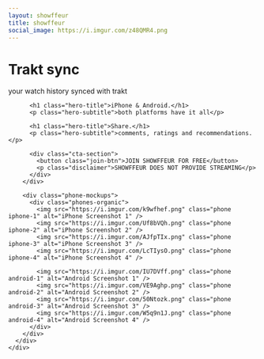 ```yaml
---
layout: showffeur
title: showffeur
social_image: https://i.imgur.com/z48QMR4.png
---
```


  <main id="main" tabindex="-1">
    <div class="hero-section">
      <div class="hero-content">
        <div class="hero-text">
          <h1 class="hero-title">Trakt sync</h1>
          <p class="hero-subtitle">your watch history synced with trakt</p>
          
          <h1 class="hero-title">iPhone & Android.</h1>
          <p class="hero-subtitle">both platforms have it all</p>
          
          <h1 class="hero-title">Share.</h1>
          <p class="hero-subtitle">comments, ratings and recommendations.</p>
          
          <div class="cta-section">
            <button class="join-btn">JOIN SHOWFFEUR FOR FREE</button>
            <p class="disclaimer">SHOWFFEUR DOES NOT PROVIDE STREAMING</p>
          </div>
        </div>
        
        <div class="phone-mockups">
          <div class="phones-organic">
            <img src="https://i.imgur.com/k9wfhef.png" class="phone iphone-1" alt="iPhone Screenshot 1" />
            <img src="https://i.imgur.com/Uf8bVQh.png" class="phone iphone-2" alt="iPhone Screenshot 2" />
            <img src="https://i.imgur.com/AJfpTIx.png" class="phone iphone-3" alt="iPhone Screenshot 3" />
            <img src="https://i.imgur.com/LcTIysO.png" class="phone iphone-4" alt="iPhone Screenshot 4" />
            
            <img src="https://i.imgur.com/IU7DVff.png" class="phone android-1" alt="Android Screenshot 1" />
            <img src="https://i.imgur.com/VE9Aghp.png" class="phone android-2" alt="Android Screenshot 2" />
            <img src="https://i.imgur.com/50Ntozk.png" class="phone android-3" alt="Android Screenshot 3" />
            <img src="https://i.imgur.com/W5q9n1J.png" class="phone android-4" alt="Android Screenshot 4" />
          </div>
        </div>
      </div>
    </div>
  </main>
